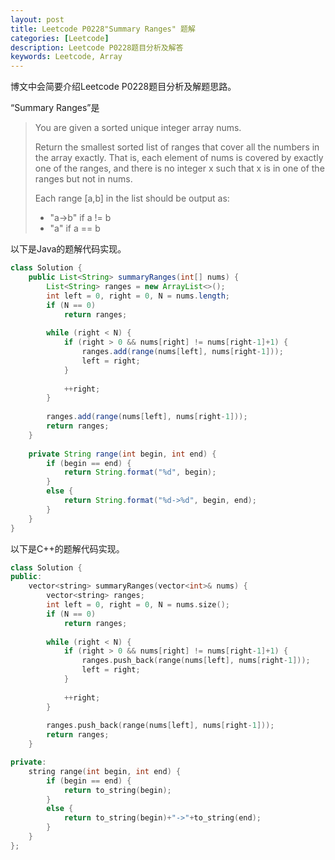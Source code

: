 ```yaml
---
layout: post
title: Leetcode P0228"Summary Ranges" 题解
categories: [Leetcode]
description: Leetcode P0228题目分析及解答
keywords: Leetcode, Array
---
```


博文中会简要介绍Leetcode P0228题目分析及解题思路。

“Summary Ranges”是

> You are given a sorted unique integer array nums.
> 
> Return the smallest sorted list of ranges that cover all the numbers in the array exactly. That is, each element of nums is covered by exactly one of the ranges, and there is no integer x such that x is in one of the ranges but not in nums.
> 
> Each range [a,b] in the list should be output as:
> 
> - "a->b" if a != b
> - "a" if a == b

以下是Java的题解代码实现。
```java
class Solution {
    public List<String> summaryRanges(int[] nums) {
        List<String> ranges = new ArrayList<>();
        int left = 0, right = 0, N = nums.length;
        if (N == 0)
            return ranges;
        
        while (right < N) {
            if (right > 0 && nums[right] != nums[right-1]+1) {
                ranges.add(range(nums[left], nums[right-1]));
                left = right;
            }
            
            ++right;
        }
        
        ranges.add(range(nums[left], nums[right-1]));
        return ranges;
    }
    
    private String range(int begin, int end) {
        if (begin == end) {
            return String.format("%d", begin);
        }
        else {
            return String.format("%d->%d", begin, end);
        }
    }
}
```

以下是C++的题解代码实现。
```cpp
class Solution {
public:
    vector<string> summaryRanges(vector<int>& nums) {
        vector<string> ranges;
        int left = 0, right = 0, N = nums.size();
        if (N == 0)
            return ranges;
        
        while (right < N) {
            if (right > 0 && nums[right] != nums[right-1]+1) {
                ranges.push_back(range(nums[left], nums[right-1]));
                left = right;
            }
            
            ++right;
        }
        
        ranges.push_back(range(nums[left], nums[right-1]));
        return ranges;
    }

private:
    string range(int begin, int end) {
        if (begin == end) {
            return to_string(begin);
        }
        else {
            return to_string(begin)+"->"+to_string(end);
        }
    }
};
```